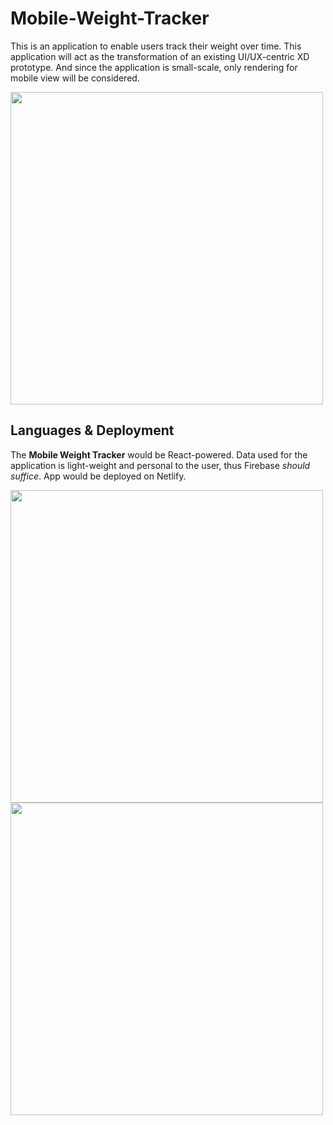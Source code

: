 # Mobile-Weight-Tracker

This is an application to enable users track their weight over time. This application will act as the transformation of an existing UI/UX-centric XD prototype. And since the application is small-scale, only rendering for mobile view will be considered. 

<img src="images/xd-prototypes/app-interface.png" width="500">

## Languages & Deployment

The **Mobile Weight Tracker** would be React-powered. Data used for the application is light-weight and personal to the user, thus Firebase *should suffice*. 
App would be deployed on Netlify.

<img src="images/xd-prototypes/prototype-1.png" width="500">
<img src="images/xd-prototypes/prototype-2.png" width="500"> 
